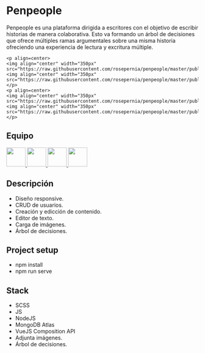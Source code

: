 # Penpeople

Penpeople es una plataforma dirigida a escritores con el objetivo de escribir historias de manera colaborativa. 
Esto va formando un árbol de decisiones que ofrece múltiples ramas argumentales sobre una misma historia ofreciendo una experiencia de lectura y excritura múltiple.

```
<p align=center>
<img align="center" width="350px" src="https://raw.githubusercontent.com/rosepernia/penpeople/master/public/pen1.jpg"/>
<img align="center" width="350px" src="https://raw.githubusercontent.com/rosepernia/penpeople/master/public/pen2.jpg"/>
</p>
<p align=center>
<img align="center" width="350px" src="https://raw.githubusercontent.com/rosepernia/penpeople/master/public/pen3.jpg"/>
<img align="center" width="350px" src="https://raw.githubusercontent.com/rosepernia/penpeople/master/public/pen4.jpg"/>
</p>
```
## Equipo

<a href="https://github.com/charimat" target="_blank">
<img width="50px" src="https://avatars.githubusercontent.com/u/72203168?v=4"/>
</a>
<a href="https://github.com/DvM94" target="_blank">
<img width="50px" src="https://avatars.githubusercontent.com/u/72202793?v=4"/>
</a>
<a href="https://github.com/Martasanch" target="_blank">
<img width="50px" src="https://avatars.githubusercontent.com/u/72202876?v=4"/>
</a>
<a href="https://github.com/rosepernia" target="_blank">
<img width="50px" src="https://avatars.githubusercontent.com/u/73782767?s=400&amp;u=240acf14afeca63d9501424840b215ec76a69191&amp;v=4"/>
</a>

## Descripción

* Diseño responsive.
* CRUD de usuarios.
* Creación y edicción de contenido.
* Editor de texto.
* Carga de imágenes.
* Árbol de decisiones.


## Project setup

* npm install
* npm run serve


## Stack

* SCSS
* JS
* NodeJS
* MongoDB Atlas
* VueJS Composition API
* Adjunta imágenes.
* Árbol de decisiones.

